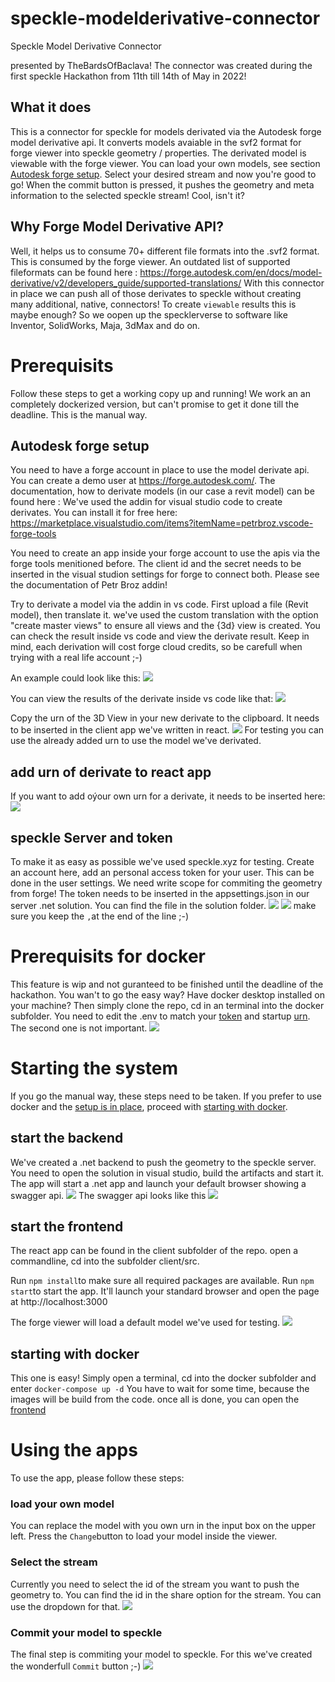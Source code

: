 # speckle-modelderivative-connector
Speckle Model Derivative Connector

presented by TheBardsOfBaclava!
The connector was created during the first speckle Hackathon from 11th till 14th of May in 2022!

## What it does
This is a connector for speckle for models derivated via the Autodesk forge model derivative api.
It converts models avaiable in the svf2 format for forge viewer into speckle geometry / properties.
The derivated model is viewable with the forge viewer. You can load your own models, see section [Autodesk forge setup](#autodesk-forge-setup). Select your desired stream and now you're good to go! When the commit button is pressed, it pushes the geometry and meta information to the selected speckle stream! Cool, isn't it?

## Why Forge Model Derivative API?
Well, it helps us to consume 70+ different file formats into the .svf2 format. This is consumed by the forge viewer.
An outdated list of supported fileformats can be found here : https://forge.autodesk.com/en/docs/model-derivative/v2/developers_guide/supported-translations/
With this connector in place we can push all of those derivates to speckle without creating many additional, native, connectors! To create `viewable` results this is maybe enough? So we oopen up the specklerverse to software like Inventor, SolidWorks, Maja, 3dMax and do on.

# Prerequisits
Follow these steps to get a working copy up and running! We work an an completely dockerized version, but can't promise to get it done till the deadline. This is the manual way.

## Autodesk forge setup
You need to have a forge account in place to use the model derivate api. You can create a demo user at https://forge.autodesk.com/. The documentation, how to derivate models (in our case a revit model) can be found here : 
We've used the addin for visual studio code to create derivates. You can install it for free here: https://marketplace.visualstudio.com/items?itemName=petrbroz.vscode-forge-tools

You need to create an app inside your forge account to use the apis via the forge tools menitioned before. The client id and the secret needs to be inserted in the visual studion settings for forge to connect both. Please see the documentation of Petr Broz addin!

Try to derivate a model via the addin in vs code. First upload a file (Revit model), then translate it. we've used the custom translation with the option "create master views" to ensure all views and the {3d} view is created.
You can check the result inside vs code and view the derivate result.
Keep in mind, each derivation will cost forge cloud credits, so be carefull when trying with a real life account ;-)

An example could look like this:
![](/images/forge-addin-vscode.png)

You can view the results of the derivate inside vs code like that:
![](/images/forge-addin-vscode-preview-derivate.png)

Copy the urn of the 3D View in your new derivate to the clipboard. It needs to be inserted in the client app we've written in react.
![](/images/forge-addin-vscode-cpoy-urn.png)
For testing you can use the already added urn to use the model we've derivated.

## add urn of derivate to react app
If you want to add oýour own urn for a derivate, it needs to be inserted here:
![](/images/derivate%20urn.png)

## speckle Server and token
To make it as easy as possible we've used speckle.xyz for testing. Create an account here, add an personal access token for your user. This can be done in the user settings. We need write scope for commiting the geometry from forge!
The token needs to be inserted in the appsettings.json in our server .net solution. You can find the file in the solution folder.
![](/images/visualstudio-appsettings.png)
![](/images/speckle-token.png)
make sure you keep the `,`at the end of the line ;-)

# Prerequisits for docker
This feature is wip and not guranteed to be finished until the deadline of the hackathon.
You wan't to go the easy way? Have docker desktop installed on your machine? Then simply clone the repo, cd in an terminal into the docker subfolder. You need to edit the .env to match your [token](#speckle-server-and-token) and startup [urn](#add-urn-of-derivate-to-react-app). The second one is not important.
![](/images/docker%20env%20setup.png)

# Starting the system
If you go the manual way, these steps need to be taken. If you prefer to use docker and the [setup is in place](#prerequisits-for-docker), proceed with [starting with docker](#starting-with-docker).

## start the backend
We've created a .net backend to push the geometry to the speckle server. You need to open the solution in visual studio, build the artifacts and start it. The app will start a .net app and launch your default browser showing a swagger api.
![](/images/start%20backend.png)
The swagger api looks like this
![](/images/swagger%20api.png)

## start the frontend
The react app can be found in the client subfolder of the repo. open a commandline, cd into the subfolder client/src.

Run `npm install`to make sure all required packages are available.
Run `npm start`to start the app. It'll launch your standard browser and open the page at http://localhost:3000 

The forge viewer will load a default model we've used for testing.
![](/images/react-app-started.png)

## starting with docker
This one is easy! Simply open a terminal, cd into the docker subfolder and enter `docker-compose up -d`
You have to wait for some time, because the images will be build from the code. once all is done, you can open the [frontend](http://localhost:3000)

# Using the apps
To use the app, please follow these steps:

### load your own model
You can replace the model with you own urn in the input box on the upper left. Press the `Change`button to load your model inside the viewer.


### Select the stream
Currently you need to select the id of the stream you want to push the geometry to. You can find the id in the share option for the stream. You can use the dropdown for that.
![](/images/react-app-selectstream.png)

### Commit your model to speckle
The final step is commiting your model to speckle. For this we've created the wonderfull `Commit` button ;-)
![](/images/react-app-commit-model.png)